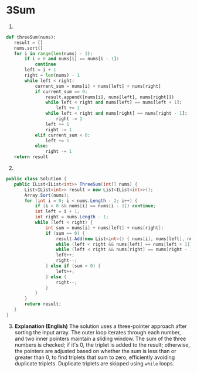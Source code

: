 # 3Sum

1.
 ```python
def threeSum(nums):
    result = []
    nums.sort()
    for i in range(len(nums) - 2):
        if i > 0 and nums[i] == nums[i - 1]:
            continue
        left = i + 1
        right = len(nums) - 1
        while left < right:
            current_sum = nums[i] + nums[left] + nums[right]
            if current_sum == 0:
                result.append([nums[i], nums[left], nums[right]])
                while left < right and nums[left] == nums[left + 1]:
                    left += 1
                while left < right and nums[right] == nums[right - 1]:
                    right -= 1
                left += 1
                right -= 1
            elif current_sum < 0:
                left += 1
            else:
                right -= 1
    return result

```
2.
 ```csharp
public class Solution {
    public IList<IList<int>> ThreeSum(int[] nums) {
        List<IList<int>> result = new List<IList<int>>();
        Array.Sort(nums);
        for (int i = 0; i < nums.Length - 2; i++) {
            if (i > 0 && nums[i] == nums[i - 1]) continue;
            int left = i + 1;
            int right = nums.Length - 1;
            while (left < right) {
                int sum = nums[i] + nums[left] + nums[right];
                if (sum == 0) {
                    result.Add(new List<int>() { nums[i], nums[left], nums[right] });
                    while (left < right && nums[left] == nums[left + 1]) left++;
                    while (left < right && nums[right] == nums[right - 1]) right--;
                    left++;
                    right--;
                } else if (sum < 0) {
                    left++;
                } else {
                    right--;
                }
            }
        }
        return result;
    }
}
```
3. **Explanation (English)** The solution uses a three-pointer approach after sorting the input array. The outer loop iterates through each number, and two inner pointers maintain a sliding window. The sum of the three numbers is checked; if it's 0, the triplet is added to the result; otherwise, the pointers are adjusted based on whether the sum is less than or greater than 0, to find triplets that sum to zero, efficiently avoiding duplicate triplets.  Duplicate triplets are skipped using `while` loops.
	